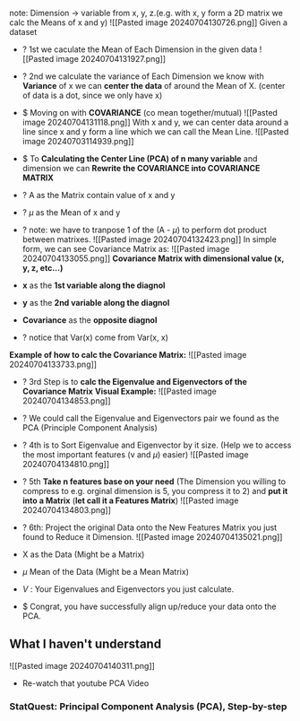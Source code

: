 note: 
Dimension -> variable from x, y, z.(e.g. with x, y form a 2D matrix we calc the Means of x and y)
![[Pasted image 20240704130726.png]]
Given a dataset
+ ? 1st we caculate the Mean of Each Dimension in the given data
![[Pasted image 20240704131927.png]]

+ ? 2nd we calculate the variance of Each Dimension
	we know with **Variance** of x we can **center the data** of around the Mean of X. (center of data is a dot, since we only have x)
	
+ $ Moving on with **COVARIANCE** (co mean together/mutual) 
	![[Pasted image 20240704131118.png]]
	With x and y, we can center data around a line since x and y form a line which we can call the Mean Line.
	![[Pasted image 20240703114939.png]]
+ $ To **Calculating the Center Line (PCA) of n many variable** and dimension we can **Rewrite the COVARIANCE into COVARIANCE MATRIX**  
+ ? A as the Matrix contain value of x and y 
+ ? $\mu$ as the Mean of x and y
+ ? note: we have to tranpose 1 of the (A - $\mu$) to perform dot product between matrixes.
	![[Pasted image 20240704132423.png]]
	In simple form, we can see Covariance Matrix as:
	![[Pasted image 20240704133055.png]]
**Covariance Matrix with dimensional value (x, y, z, etc...)**
+ **x** as the **1st variable along the diagnol**
+ **y** as the **2nd variable along the diagnol** 
+ **Covariance** as the **opposite diagnol**
+ ? notice that Var(x) come from Var(x, x)

**Example of how to calc the Covariance Matrix:**
![[Pasted image 20240704133733.png]]


+ ? 3rd Step is to **calc the Eigenvalue and Eigenvectors of the Covariance Matrix**
	**Visual Example:**
	![[Pasted image 20240704134853.png]]
+ ? We could call the Eigenvalue and Eigenvectors pair we found as the PCA (Principle Component Analysis)

+ ? 4th is to Sort Eigenvalue and Eigenvector by it size. (Help we to access the most important features (v and $\mu$) easier) 
![[Pasted image 20240704134810.png]]

+ ? 5th **Take n features base on your need** (The Dimension you willing to compress to e.g. orginal dimension is 5, you compress it to 2) and **put it into a Matrix** (**let call it a Features Matrix**)
![[Pasted image 20240704134803.png]]

+ ? 6th: Project the original Data onto the New Features Matrix you just found to Reduce it Dimension. 
	![[Pasted image 20240704135021.png]]
+ X as the Data (Might be a Matrix)
+ $\mu$ Mean of the Data (Might be a Mean Matrix)
+ $V$ : Your Eigenvalues and Eigenvectors you just calculate.
+ $ Congrat, you have successfully align up/reduce your data onto the PCA.

## What I haven't understand
![[Pasted image 20240704140311.png]]
+ Re-watch that youtube PCA Video

### StatQuest: Principal Component Analysis (PCA), Step-by-step

